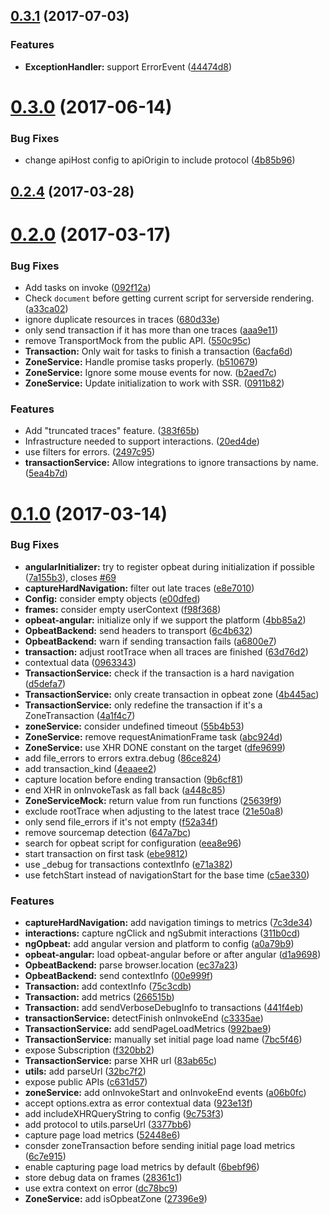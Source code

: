<a name="0.3.1"></a>
## [0.3.1](https://github.com/opbeat/opbeat-js-core/compare/v0.3.0...v0.3.1) (2017-07-03)


### Features

* **ExceptionHandler:** support ErrorEvent ([44474d8](https://github.com/opbeat/opbeat-js-core/commit/44474d8))



<a name="0.3.0"></a>
# [0.3.0](https://github.com/opbeat/opbeat-js-core/compare/v0.2.4...v0.3.0) (2017-06-14)


### Bug Fixes

* change apiHost config to apiOrigin to include protocol ([4b85b96](https://github.com/opbeat/opbeat-js-core/commit/4b85b96))



<a name="0.2.4"></a>
## [0.2.4](https://github.com/opbeat/opbeat-js-core/compare/v0.2.3...v0.2.4) (2017-03-28)



<a name="0.2.0"></a>
# [0.2.0](https://github.com/opbeat/opbeat-js-core/compare/v0.1.0...v0.2.0) (2017-03-17)


### Bug Fixes

* Add tasks on invoke ([092f12a](https://github.com/opbeat/opbeat-js-core/commit/092f12a))
* Check `document` before getting current script for serverside rendering. ([a33ca02](https://github.com/opbeat/opbeat-js-core/commit/a33ca02))
* ignore duplicate resources in traces ([680d33e](https://github.com/opbeat/opbeat-js-core/commit/680d33e))
* only send transaction if it has more than one traces ([aaa9e11](https://github.com/opbeat/opbeat-js-core/commit/aaa9e11))
* remove TransportMock from the public API. ([550c95c](https://github.com/opbeat/opbeat-js-core/commit/550c95c))
* **Transaction:** Only wait for tasks to finish a transaction ([6acfa6d](https://github.com/opbeat/opbeat-js-core/commit/6acfa6d))
* **ZoneService:** Handle promise tasks properly. ([b510679](https://github.com/opbeat/opbeat-js-core/commit/b510679))
* **ZoneService:** Ignore some mouse events for now. ([b2aed7c](https://github.com/opbeat/opbeat-js-core/commit/b2aed7c))
* **ZoneService:** Update initialization to work with SSR. ([0911b82](https://github.com/opbeat/opbeat-js-core/commit/0911b82))


### Features

* Add "truncated traces" feature. ([383f65b](https://github.com/opbeat/opbeat-js-core/commit/383f65b))
* Infrastructure needed to support interactions. ([20ed4de](https://github.com/opbeat/opbeat-js-core/commit/20ed4de))
* use filters for errors. ([2497c95](https://github.com/opbeat/opbeat-js-core/commit/2497c95))
* **transactionService:** Allow integrations to ignore transactions by name. ([5ea4b7d](https://github.com/opbeat/opbeat-js-core/commit/5ea4b7d))



<a name="0.1.0"></a>
# [0.1.0](https://github.com/opbeat/opbeat-js-core/compare/dfe9699...v0.1.0) (2017-03-14)


### Bug Fixes

* **angularInitializer:** try to register opbeat during initialization if possible ([7a155b3](https://github.com/opbeat/opbeat-js-core/commit/7a155b3)), closes [#69](https://github.com/opbeat/opbeat-js-core/issues/69)
* **captureHardNavigation:** filter out late traces ([e8e7010](https://github.com/opbeat/opbeat-js-core/commit/e8e7010))
* **Config:** consider empty objects ([e00dfed](https://github.com/opbeat/opbeat-js-core/commit/e00dfed))
* **frames:** consider empty userContext ([f98f368](https://github.com/opbeat/opbeat-js-core/commit/f98f368))
* **opbeat-angular:** initialize only if we support the platform ([4bb85a2](https://github.com/opbeat/opbeat-js-core/commit/4bb85a2))
* **OpbeatBackend:** send headers to transport ([6c4b632](https://github.com/opbeat/opbeat-js-core/commit/6c4b632))
* **OpbeatBackend:** warn if sending transaction fails ([a6800e7](https://github.com/opbeat/opbeat-js-core/commit/a6800e7))
* **transaction:** adjust rootTrace when all traces are finished ([63d76d2](https://github.com/opbeat/opbeat-js-core/commit/63d76d2))
* contextual data ([0963343](https://github.com/opbeat/opbeat-js-core/commit/0963343))
* **TransactionService:** check if the transaction is a hard navigation ([d5defa7](https://github.com/opbeat/opbeat-js-core/commit/d5defa7))
* **TransactionService:** only create transaction in opbeat zone ([4b445ac](https://github.com/opbeat/opbeat-js-core/commit/4b445ac))
* **TransactionService:** only redefine the transaction if it's a ZoneTransaction ([4a1f4c7](https://github.com/opbeat/opbeat-js-core/commit/4a1f4c7))
* **zoneService:** consider undefined timeout ([55b4b53](https://github.com/opbeat/opbeat-js-core/commit/55b4b53))
* **ZoneService:** remove requestAnimationFrame task ([abc924d](https://github.com/opbeat/opbeat-js-core/commit/abc924d))
* **ZoneService:** use XHR DONE constant on the target ([dfe9699](https://github.com/opbeat/opbeat-js-core/commit/dfe9699))
* add file_errors to errors extra.debug ([86ce824](https://github.com/opbeat/opbeat-js-core/commit/86ce824))
* add transaction_kind ([4eaaee2](https://github.com/opbeat/opbeat-js-core/commit/4eaaee2))
* capture location before ending transaction ([9b6cf81](https://github.com/opbeat/opbeat-js-core/commit/9b6cf81))
* end XHR in onInvokeTask as fall back ([a448c85](https://github.com/opbeat/opbeat-js-core/commit/a448c85))
* **ZoneServiceMock:** return value from run functions ([25639f9](https://github.com/opbeat/opbeat-js-core/commit/25639f9))
* exclude rootTrace when adjusting to the latest trace ([21e50a8](https://github.com/opbeat/opbeat-js-core/commit/21e50a8))
* only send file_errors if it's not empty ([f52a34f](https://github.com/opbeat/opbeat-js-core/commit/f52a34f))
* remove sourcemap detection ([647a7bc](https://github.com/opbeat/opbeat-js-core/commit/647a7bc))
* search for opbeat script for configuration ([eea8e96](https://github.com/opbeat/opbeat-js-core/commit/eea8e96))
* start transaction on first task ([ebe9812](https://github.com/opbeat/opbeat-js-core/commit/ebe9812))
* use _debug for transactions contextInfo ([e71a382](https://github.com/opbeat/opbeat-js-core/commit/e71a382))
* use fetchStart instead of navigationStart for the base time ([c5ae330](https://github.com/opbeat/opbeat-js-core/commit/c5ae330))


### Features

* **captureHardNavigation:** add navigation timings to metrics ([7c3de34](https://github.com/opbeat/opbeat-js-core/commit/7c3de34))
* **interactions:** capture ngClick and ngSubmit interactions ([311b0cd](https://github.com/opbeat/opbeat-js-core/commit/311b0cd))
* **ngOpbeat:** add angular version and platform to config ([a0a79b9](https://github.com/opbeat/opbeat-js-core/commit/a0a79b9))
* **opbeat-angular:** load opbeat-angular before or after angular ([d1a9698](https://github.com/opbeat/opbeat-js-core/commit/d1a9698))
* **OpbeatBackend:** parse browser.location ([ec37a23](https://github.com/opbeat/opbeat-js-core/commit/ec37a23))
* **OpbeatBackend:** send contextInfo ([00e999f](https://github.com/opbeat/opbeat-js-core/commit/00e999f))
* **Transaction:** add contextInfo ([75c3cdb](https://github.com/opbeat/opbeat-js-core/commit/75c3cdb))
* **Transaction:** add metrics ([266515b](https://github.com/opbeat/opbeat-js-core/commit/266515b))
* **Transaction:** add sendVerboseDebugInfo to transactions ([441f4eb](https://github.com/opbeat/opbeat-js-core/commit/441f4eb))
* **transactionService:** detectFinish onInvokeEnd ([c3335ae](https://github.com/opbeat/opbeat-js-core/commit/c3335ae))
* **TransactionService:** add sendPageLoadMetrics ([992bae9](https://github.com/opbeat/opbeat-js-core/commit/992bae9))
* **TransactionService:** manually set initial page load name ([7bc5f46](https://github.com/opbeat/opbeat-js-core/commit/7bc5f46))
* expose Subscription ([f320bb2](https://github.com/opbeat/opbeat-js-core/commit/f320bb2))
* **TransactionService:** parse XHR url ([83ab65c](https://github.com/opbeat/opbeat-js-core/commit/83ab65c))
* **utils:** add parseUrl ([32bc7f2](https://github.com/opbeat/opbeat-js-core/commit/32bc7f2))
* expose public APIs ([c631d57](https://github.com/opbeat/opbeat-js-core/commit/c631d57))
* **zoneService:** add onInvokeStart and onInvokeEnd events ([a06b0fc](https://github.com/opbeat/opbeat-js-core/commit/a06b0fc))
* accept options.extra as error contextual data ([923e13f](https://github.com/opbeat/opbeat-js-core/commit/923e13f))
* add includeXHRQueryString to config ([9c753f3](https://github.com/opbeat/opbeat-js-core/commit/9c753f3))
* add protocol to utils.parseUrl ([3377bb6](https://github.com/opbeat/opbeat-js-core/commit/3377bb6))
* capture page load metrics ([52448e6](https://github.com/opbeat/opbeat-js-core/commit/52448e6))
* consder zoneTransaction before sending initial page load metrics ([6c7e915](https://github.com/opbeat/opbeat-js-core/commit/6c7e915))
* enable capturing page load metrics by default ([6bebf96](https://github.com/opbeat/opbeat-js-core/commit/6bebf96))
* store debug data on frames ([28361c1](https://github.com/opbeat/opbeat-js-core/commit/28361c1))
* use extra context on error ([dc78bc9](https://github.com/opbeat/opbeat-js-core/commit/dc78bc9))
* **ZoneService:** add isOpbeatZone ([27396e9](https://github.com/opbeat/opbeat-js-core/commit/27396e9))



